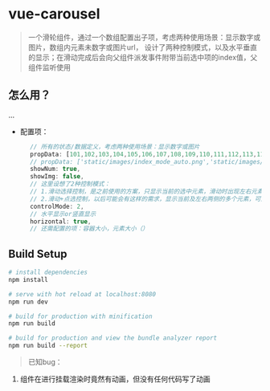 # vue-carousel

> 一个滑轮组件，通过一个数组配置出子项，考虑两种使用场景：显示数字或图片，数组内元素未数字或图片url，
  设计了两种控制模式，以及水平垂直的显示；在滑动完成后会向父组件派发事件附带当前选中项的index值，父组件监听使用

## 怎么用？

...

* 配置项：
``` javascript
      // 所有的状态/数据定义，考虑两种使用场景：显示数字或图片
      propData: [101,102,103,104,105,106,107,108,109,110,111,112,113,114,115,116,117],
      // propData: ['static/images/index_mode_auto.png','static/images/index_mode_cool.png','static/images/index_mode_dry.png','static/images/index_mode_fan.png'],
      showNum: true,
      showImg: false,
      // 这里设想了2种控制模式：
      // 1.滑动选择控制，是之前使用的方案，只显示当前的选中元素，滑动时出现左右元素
      // 2.滑动+点选控制，以后可能会有这样的需求，显示当前及左右两侧的多个元素，可滑动调节也可点击直接跳至点击元素
      controlMode: 2,
      // 水平显示or竖直显示
      horizontal: true,
      // 还需配置的项：容器大小，元素大小（）
```


## Build Setup

``` bash
# install dependencies
npm install

# serve with hot reload at localhost:8080
npm run dev

# build for production with minification
npm run build

# build for production and view the bundle analyzer report
npm run build --report
```


> 已知bug：
1. 组件在进行挂载渲染时竟然有动画，但没有任何代码写了动画